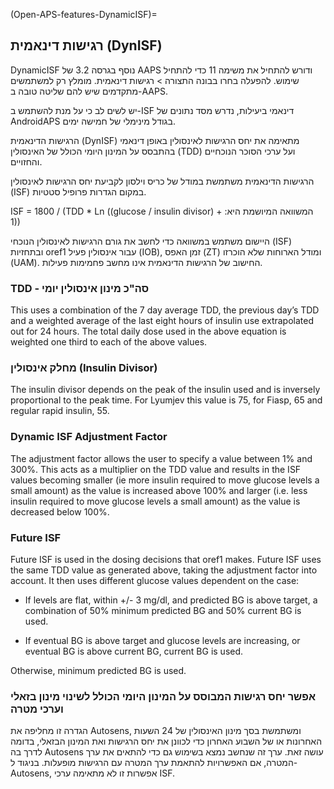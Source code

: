 (Open-APS-features-DynamicISF)=
## רגישות דינאמית (DynISF)
DynamicISF נוסף בגרסה 3.2 של AAPS ודורש להתחיל את משימה 11 כדי להתחיל שימוש. להפעלה בחרו בבונה התצורה > רגישות דינאמית. מומלץ רק למשתמשים מתקדמים שיש להם שליטה טובה ב-AAPS.

יש לשים לב כי על מנת להשתמש ב-ISF דינאמי ביעילות, נדרש מסד נתונים של AndroidAPS בגודל מינימלי של חמישה ימים.

הרגישות הדינאמית (DynISF) מתאימה את יחס הרגישות לאינסולין באופן דינאמי בהתבסס על המינון היומי הכולל של האינסולין (TDD) ועל ערכי הסוכר הנוכחיים והחזויים.

הרגישות הדינאמית משתמשת במודל של כריס וילסון לקביעת יחס הרגישות לאינסולין (ISF) במקום הגדרות פרופיל סטטיות.‬

‫המשוואה המיושמת היא: ISF = 1800 / (TDD * Ln ((glucose / insulin divisor) + 1))‬

היישום משתמש במשוואה כדי לחשב את גורם הרגישות לאינסולין הנוכחי (ISF) ובתחזיות oref1 עבור אינסולין פעיל (IOB), זמן האפס (ZT) ומודל הארוחות שלא הוכרזו (UAM). החישוב של הרגישות הדינאמית אינו מחשב פחמימות פעילות.

### TDD - סה"כ מינון אינסולין יומי
This uses a combination of the 7 day average TDD, the previous day’s TDD and a weighted average of the last eight hours of insulin use extrapolated out for 24 hours. The total daily dose used in the above equation is weighted one third to each of the above values.

### מחלק אינסולין (Insulin Divisor)
The insulin divisor depends on the peak of the insulin used and is inversely proportional to the peak time. For Lyumjev this value is 75, for Fiasp, 65 and regular rapid insulin, 55.

### Dynamic ISF Adjustment Factor
The adjustment factor allows the user to specify a value between 1% and 300%. This acts as a multiplier on the TDD value and results in the ISF values becoming smaller (ie more insulin required to move glucose levels a small amount) as the value is increased above 100% and larger (i.e. less insulin required to move glucose levels a small amount) as the value is decreased below 100%.

### Future ISF

Future ISF is used in the dosing decisions that oref1 makes. Future ISF uses the same TDD value as generated above, taking the adjustment factor into account. It then uses different glucose values dependent on the case:

* If levels are flat, within +/- 3 mg/dl, and predicted BG is above target, a combination of 50% minimum predicted BG and 50% current BG is used.

* If eventual BG is above target and glucose levels are increasing, or eventual BG is above current BG, current BG is used.

Otherwise, minimum predicted BG is used.

### אפשר יחס רגישות המבוסס על המינון היומי הכולל לשינוי מינון בזאלי וערכי מטרה

הגדרה זו מחליפה את Autosens, ומשתמשת בסך מינון האינסולין של 24 השעות האחרונות או של השבוע האחרון כדי לכוונן את יחס הרגישות ואת המינון הבזאלי, בדומה לדרך בה Autosens עושה זאת. ערך זה שנחשב נמצא בשימוש גם כדי להתאים את ערך המטרה, אם האפשרויות להתאמת ערך המטרה עם הרגישות מופעלות. בניגוד ל- Autosens, אפשרות זו לא מתאימה ערכי ISF. 

